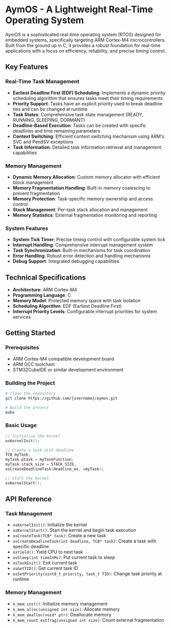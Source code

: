 # AymOS - A Lightweight Real-Time Operating System

AymOS is a sophisticated real-time operating system (RTOS) designed for embedded systems, specifically targeting ARM Cortex-M4 microcontrollers. Built from the ground up in C, it provides a robust foundation for real-time applications with a focus on efficiency, reliability, and precise timing control.

## Key Features

### Real-Time Task Management
- **Earliest Deadline First (EDF) Scheduling**: Implements a dynamic priority scheduling algorithm that ensures tasks meet their timing requirements
- **Priority Support**: Tasks have an explicit priority used to break deadline ties and can be changed at runtime
- **Task States**: Comprehensive task state management (READY, RUNNING, SLEEPING, DORMANT)
- **Deadline-Based Execution**: Tasks can be created with specific deadlines and time remaining parameters
- **Context Switching**: Efficient context switching mechanism using ARM's SVC and PendSV exceptions
- **Task Information**: Detailed task information retrieval and management capabilities

### Memory Management
- **Dynamic Memory Allocation**: Custom memory allocator with efficient block management
- **Memory Fragmentation Handling**: Built-in memory coalescing to prevent fragmentation
- **Memory Protection**: Task-specific memory ownership and access control
- **Stack Management**: Per-task stack allocation and management
- **Memory Statistics**: External fragmentation monitoring and reporting

### System Features
- **System Tick Timer**: Precise timing control with configurable system tick
- **Interrupt Handling**: Comprehensive interrupt management system
- **Task Synchronization**: Built-in mechanisms for task coordination
- **Error Handling**: Robust error detection and handling mechanisms
- **Debug Support**: Integrated debugging capabilities

## Technical Specifications

- **Architecture**: ARM Cortex-M4
- **Programming Language**: C
- **Memory Model**: Protected memory space with task isolation
- **Scheduling Algorithm**: EDF (Earliest Deadline First)
- **Interrupt Priority Levels**: Configurable interrupt priorities for system services

## Getting Started

### Prerequisites
- ARM Cortex-M4 compatible development board
- ARM GCC toolchain
- STM32CubeIDE or similar development environment

### Building the Project
```bash
# Clone the repository
git clone https://github.com/{username}/aymos.git

# Build the project
make
```

### Basic Usage
```c
// Initialize the kernel
osKernelInit();

// Create a task with deadline
TCB myTask;
myTask.ptask = myTaskFunction;
myTask.stack_size = STACK_SIZE;
osCreateDeadlineTask(deadline_ms, &myTask);

// Start the kernel
osKernelStart();
```

## API Reference

### Task Management
- `osKernelInit()`: Initialize the kernel
- `osKernelStart()`: Start the kernel and begin task execution
- `osCreateTask(TCB* task)`: Create a new task
- `osCreateDeadlineTask(int deadline, TCB* task)`: Create a task with specific deadline
- `osYield()`: Yield CPU to next task
- `osSleep(int timeInMs)`: Put current task to sleep
- `osTaskExit()`: Exit current task
- `osGetTID()`: Get current task ID
- `osSetPriority(uint8_t priority, task_t TID)`: Change task priority at runtime

### Memory Management
- `k_mem_init()`: Initialize memory management
- `k_mem_alloc(unsigned int size)`: Allocate memory
- `k_mem_dealloc(void* ptr)`: Deallocate memory
- `k_mem_count_extfrag(unsigned int size)`: Count external fragmentation

